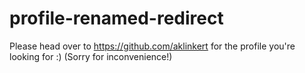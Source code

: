 # profile-renamed-redirect
Please head over to https://github.com/aklinkert for the profile you're looking for :)
(Sorry for inconvenience!)
